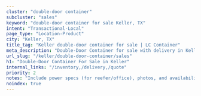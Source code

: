 ```yaml
---
cluster: "double-door container"
subcluster: "sales"
keyword: "double-door container for sale Keller, TX"
intent: "Transactional-Local"
page_type: "Location-Product"
city: "Keller, TX"
title_tag: "Keller double-door container for sale | LC Container"
meta_description: "Double-Door Container for sale with delivery in Keller, TX. LC Container — local Since 2003. Get pricing today."
url_slug: "/keller/double-door-container/sales"
h1: "Double-Door Container For Sale in Keller"
internal_links: "/inventory,/delivery,/quote"
priority: 2
notes: "Include power specs (for reefer/office), photos, and availability."
noindex: true
---
```


<!-- TODO: Add unique city/inventory copy, images, and internal links here. -->
